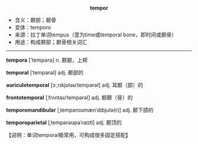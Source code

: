 
**<center>tempor</center>**

- <span class="definition">含义：颞部；颞骨</span>
- <span class="definition">变体：temporo</span>
- <span class="definition">来源：拉丁单词tempus（意为time或temporal bone，即时间或颞骨）</span>
- <span class="definition">用途：构成颞部；颞骨相关词汇</span>


---


<span class="vocabulary">**tempora**</span> ['tempәrә] n. 颞颥，上颊

<span class="vocabulary">**temporal**</span> [ˈtempərəl] adj. 颞部的

<span class="vocabulary">**auriculotemporal**</span> [ɔːˌrɪkjʊləʊˈtempərəl] adj. 耳颞（部）的

<span class="vocabulary">**frontotemporal**</span> [ˌfrʌntəʊˈtempərəl] adj. 额颞（骨）的

<span class="vocabulary">**temporomandibular**</span> [ˌtempəroʊmænˈdɪbjulə(r)] adj. 颞下颌的

<span class="vocabulary">**temporoparietal**</span> [ˌtempərəʊpəˈraɪɪtl] adj. 颞顶的

【说明：单词temporal极常用，可构成很多固定搭配】
